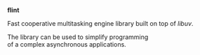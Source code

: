 **flint**

Fast cooperative multitasking engine library built on top of *libuv*.

The library can be used to simplify programming<br>
of a complex asynchronous applications.
